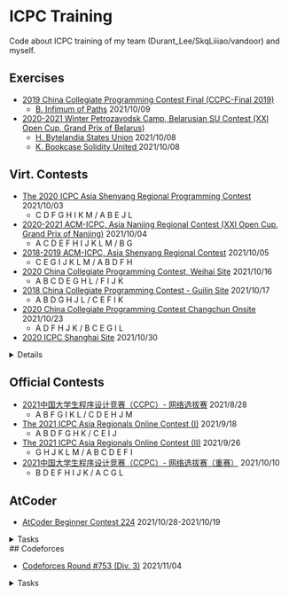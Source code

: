 # ICPC Training

Code about ICPC training of my team (Durant_Lee/SkqLiiiao/vandoor) and myself.

## Exercises

- [2019 China Collegiate Programming Contest Final (CCPC-Final 2019)](https://codeforces.com/gym/102431)
    - [B. Infimum of Paths](https://codeforces.com/gym/102431/problem/B) 2021/10/09
- [2020-2021 Winter Petrozavodsk Camp, Belarusian SU Contest (XXI Open Cup, Grand Prix of Belarus)](https://codeforces.com/gym/102956)
    - [H. Bytelandia States Union](https://codeforces.com/gym/102956/problem/H) 2021/10/08
    - [K. Bookcase Solidity United ](https://codeforces.com/gym/102956/problem/K)2021/10/08

## Virt. Contests

- [The 2020 ICPC Asia Shenyang Regional Programming Contest](https://codeforces.com/gym/103202) 2021/10/03
  - C D F G H I K M / A B E J L
- [2020-2021 ACM-ICPC, Asia Nanjing Regional Contest (XXI Open Cup, Grand Prix of Nanjing)](https://codeforces.com/gym/102992) 2021/10/04
  - A C D E F H I J K L M / B G
- [2018-2019 ACM-ICPC, Asia Shenyang Regional Contest](https://codeforces.com/gym/101955) 2021/10/05
  - C E G I J K L M / A B D F H
- [2020 China Collegiate Programming Contest, Weihai Site](https://codeforces.com/gym/102798) 2021/10/16
  - A B C D E G H L / F I J K
- [2018 China Collegiate Programming Contest - Guilin Site](https://codeforces.com/gym/102823) 2021/10/17
  - A B D G H J L / C E F I K
- [2020 China Collegiate Programming Contest Changchun Onsite](https://codeforces.com/gym/102832) 2021/10/23
  - A D F H J K / B C E G I L
- [2020 ICPC Shanghai Site](https://codeforces.com/gym/102900) 2021/10/30

<details>
<summary>Details</summary>

| #    | PROBLEM                     | PASSED | LIMIT        | STATUS |
| ---- | --------------------------- | ------ | ------------ | ------ |
| A    | Wowoear                     | 0      | 7 s, 1024 MB |        |
| B    | Mine Sweeper II             | 667    | 1 s, 1024 MB | PASSED |
| C    | Sum of Log                  | 212    | 1 s, 1024 MB | PASSED |
| D    | Walker                      | 420    | 1 s, 1024 MB | PASSED |
| E    | The Journey of Geor Autumn  | 85     | 1 s, 1024 MB | PASSED |
| F    | Fountains                   | 15     | 6 s, 1024 MB |        |
| G    | Fibonacci                   | 974    | 1 s, 1024 MB | PASSED |
| H    | Rice Arrangement            | 121    | 1 s, 1024 MB |        |
| I    | Sky Garden                  | 251    | 1 s, 1024 MB | PASSED |
| J    | Octasection                 | 0      | 3 s, 1024 MB |        |
| K    | Traveling Merchant          | 13     | 1 s, 1024 MB | FIXED  |
| L    | Traveling in the Grid World | 73     | 1 s, 1024 MB |        |
| M    | Gitignore                   | 747    | 1 s, 1024 MB | PASSED |
</details>

## Official Contests

- [2021中国大学生程序设计竞赛（CCPC）- 网络选拔赛](https://acm.hdu.edu.cn/contests/contest_show.php?cid=1031) 2021/8/28
  - A B F G I K L / C D E H J M
- [The 2021 ICPC Asia Regionals Online Contest (I)](https://pintia.cn/market/item/1439765428045058048) 2021/9/18
  - A B D F G H K / C E I J
- [The 2021 ICPC Asia Regionals Online Contest (II)](https://pintia.cn/market/item/1442013218528759808) 2021/9/26
  - G H J K L M / A B C D E F I
- [2021中国大学生程序设计竞赛（CCPC）- 网络选拔赛（重赛）](https://acm.hdu.edu.cn/contest/problems?cid=1038) 2021/10/10
  - B D E F H I J K / A C G L

## AtCoder

- [AtCoder Beginner Contest 224](https://atcoder.jp/contests/abc224) 2021/10/28-2021/10/19
<details><summary>Tasks</summary>	
<ul>
<li><strong>A	Tires</strong></li>
<li><strong>B	Mongeness</strong></li>
<li><strong>C	Triangle?</strong></li>
<li><strong>D	8 Puzzle on Graph</strong>: bfs</li>
<li><strong>E	Integers on Grid</strong>: dp</li>
<li><strong>F	Problem where +s Separate Digits</strong>: reclusion</li>
<li><strong>G	Roll or Increment</strong>: possibilities</li>
<li><strong>H	Security Camera</strong>: flows</li>
</ul>
</details>
## Codeforces

- [Codeforces Round #753 (Div. 3)](https://codeforces.com/contest/1607) 2021/11/04
<details><summary>Tasks</summary>	
| [A](https://codeforces.com/contest/1607/problem/A) | [Linear Keyboard](https://codeforces.com/contest/1607/problem/A) |
| -------------------------------------------------- | ------------------------------------------------------------ |
| [B](https://codeforces.com/contest/1607/problem/B) | [Odd Grasshopper](https://codeforces.com/contest/1607/problem/B) |
| [C](https://codeforces.com/contest/1607/problem/C) | [Minimum Extraction](https://codeforces.com/contest/1607/problem/C) |
| [D](https://codeforces.com/contest/1607/problem/D) | [Blue-Red Permutation](https://codeforces.com/contest/1607/problem/D) |
| [E](https://codeforces.com/contest/1607/problem/E) | [Robot on the Board 1](https://codeforces.com/contest/1607/problem/E) |
| [F](https://codeforces.com/contest/1607/problem/F) | [Robot on the Board 2](https://codeforces.com/contest/1607/problem/F) |
| [G](https://codeforces.com/contest/1607/problem/G) | [Banquet Preparations 1](https://codeforces.com/contest/1607/problem/G) |
| [H](https://codeforces.com/contest/1607/problem/H) | [Banquet Preparations 2](https://codeforces.com/contest/1607/problem/H) |
</details>
